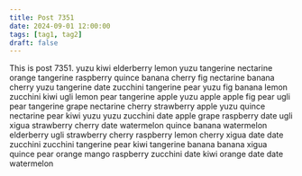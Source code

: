 ```yaml
---
title: Post 7351
date: 2024-09-01 12:00:00
tags: [tag1, tag2]
draft: false
---
```

This is post 7351.
yuzu
kiwi
elderberry
lemon
yuzu
tangerine
nectarine
orange
tangerine
raspberry
quince
banana
cherry
fig
nectarine
banana
cherry
yuzu
tangerine
date
zucchini
tangerine
pear
yuzu
fig
banana
lemon
zucchini
kiwi
ugli
lemon
pear
tangerine
apple
yuzu
apple
apple
fig
pear
ugli
pear
tangerine
grape
nectarine
cherry
strawberry
apple
yuzu
quince
nectarine
pear
kiwi
yuzu
yuzu
zucchini
date
apple
grape
raspberry
date
ugli
xigua
strawberry
cherry
date
watermelon
quince
banana
watermelon
elderberry
ugli
strawberry
cherry
raspberry
lemon
cherry
xigua
date
date
zucchini
zucchini
tangerine
pear
kiwi
tangerine
banana
banana
xigua
quince
pear
orange
mango
raspberry
zucchini
date
kiwi
orange
date
date
watermelon
